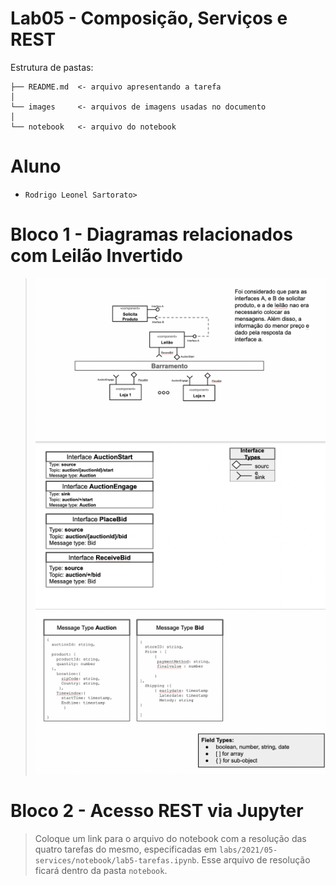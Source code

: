# Lab05 - Composição, Serviços e REST

Estrutura de pastas:

~~~
├── README.md  <- arquivo apresentando a tarefa
│
└── images     <- arquivos de imagens usadas no documento
│
└── notebook   <- arquivo do notebook
~~~

# Aluno
* `Rodrigo Leonel Sartorato>`

# Bloco 1 - Diagramas relacionados com Leilão Invertido

> ![Diagrama 1 - componentes e barramento](images/d1.png)
> ![Diagrama 2 - interfaces](images/d2.png)
> ![Diagrama 3 - mensagens](images/d3.png)


# Bloco 2 - Acesso REST via Jupyter

> Coloque um link para o arquivo do notebook com a resolução das quatro tarefas do mesmo, especificadas em `labs/2021/05-services/notebook/lab5-tarefas.ipynb`. Esse arquivo de resolução ficará dentro da pasta `notebook`.
